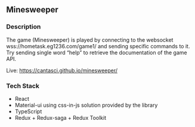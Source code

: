 ## Minesweeper

### **Description**
The game (Minesweeper) is played by connecting to the websocket wss://hometask.eg1236.com/game1/ and sending specific commands to it. Try sending single word “help” to retrieve the documentation of the game API. 

Live: https://cantasci.github.io/minesweeper/

### **Tech Stack**
- React
- Material-ui using css-in-js solution provided by the library
- TypeScript
- Redux + Redux-saga + Redux Toolkit
